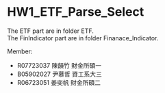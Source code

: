 # HW1_ETF_Parse_Select
The ETF part are in folder ETF.</br>
The FinIndicator part are in folder Finanace_Indicator.</br>

Member: </br>
* R07723037 陳韻竹 財金所碩一</br>
* B05902027 尹慕哲 資工系大三</br>
* R06723051 姜奕帆 財金所碩二</br>

